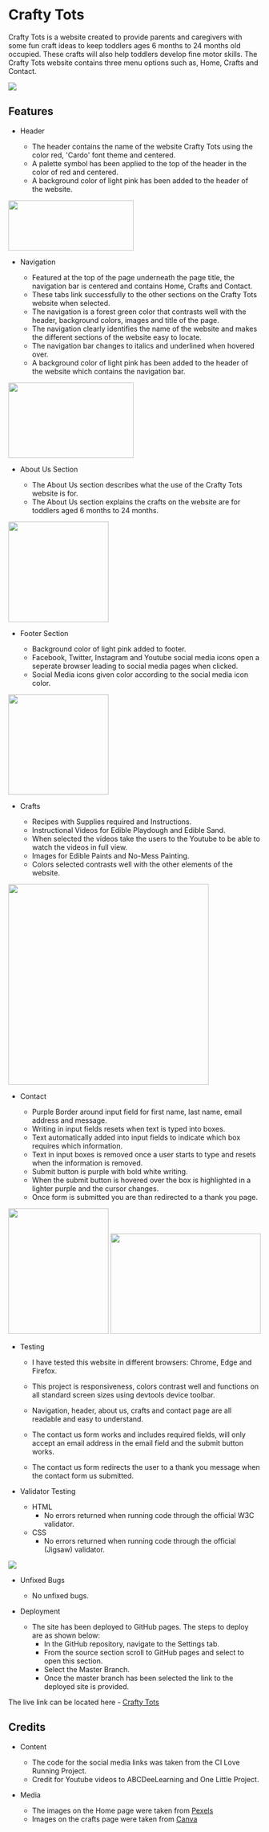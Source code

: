 # Crafty Tots

Crafty Tots is a website created to provide parents and caregivers with some fun craft ideas to keep toddlers ages 6 months to 24 months old occupied. These crafts will also help toddlers develop fine motor skills. The Crafty Tots website contains three menu options such as, Home, Crafts and Contact. 

<img src="assets/images/Responsiveness.PNG">

## Features

* Header 

    * The header contains the name of the website Crafty Tots using the color red, 'Cardo' font theme and centered. 
    * A palette symbol has been applied to the top of the header in the color of red and centered. 
    * A background color of light pink has been added to the header of the website. 

<img src="assets/images/Header.PNG" width=250 height=100>    
   

* Navigation

    * Featured at the top of the page underneath the page title, the navigation bar is centered and contains Home, Crafts and Contact. 
    * These tabs link successfully to the other sections on the Crafty Tots website when selected. 
    * The navigation is a forest green color that contrasts well with the header, background colors, images and title of the page. 
    * The navigation clearly identifies the name of the website and makes the different sections of the website easy to locate. 
    * The navigation bar changes to italics and underlined when hovered over. 
    * A background color of light pink has been added to the header of the website which contains the navigation bar. 

<img src="assets/images/Navigation.PNG" width=250 height=150>


* About Us Section

    * The About Us section describes what the use of the Crafty Tots website is for. 
    * The About Us section explains the crafts on the website are for toddlers aged 6 months to 24 months.

<img src="assets/images/About.PNG" width=200 height=200>

* Footer Section 

    * Background color of light pink added to footer. 
    * Facebook, Twitter, Instagram and Youtube social media icons open a seperate browser leading to social media pages when clicked. 
    * Social Media icons given color according to the social media icon color. 

<img src="assets/images/Footer.PNG" height=200>

* Crafts 

    * Recipes with Supplies required and Instructions. 
    * Instructional Videos for Edible Playdough and Edible Sand. 
    * When selected the videos take the users to the Youtube to be able to watch the videos in full view. 
    * Images for Edible Paints and No-Mess Painting. 
    * Colors selected contrasts well with the other elements of the website. 

<img src="assets/images/Craft.page.PNG" height=400>

* Contact 

    * Purple Border around input field for first name, last name, email address and message. 
    * Writing in input fields resets when text is typed into boxes.
    * Text automatically added into input fields to indicate which box requires which information. 
    * Text in input boxes is removed once a user starts to type and resets when the information is removed. 
    * Submit button is purple with bold white writing. 
    * When the submit button is hovered over the box is highlighted in a lighter purple and the cursor changes. 
    * Once form is submitted you are than redirected to a thank you page. 

<img src="assets/images/Contact.Us.PNG" height=250 width=200>    
<img src="assets/images/Thank.You.PNG" height=200 width=300>


* Testing 

    * I have tested this website in different browsers: Chrome, Edge and Firefox.

    * This project is responsiveness, colors contrast well and functions on all standard screen sizes using devtools device toolbar. 

    * Navigation, header, about us, crafts and contact page are all readable and easy to understand. 

    * The contact us form works and includes required fields, will only accept an email address in the email field and the submit button works. 

    * The contact us form redirects the user to a thank you message when the contact form us submitted. 

* Validator Testing 

    * HTML 
        * No errors returned when running code through the official W3C validator. 
    * CSS 
        * No errors returned when running code through the official (Jigsaw) validator.     

<img src="assets/images/Lighthouse.Testing.PNG">

* Unfixed Bugs 

    * No unfixed bugs.

* Deployment    

    * The site has been deployed to GitHub pages. The steps to deploy are as shown below: 
        * In the GitHub repository, navigate to the Settings tab. 
        * From the source section scroll to GitHub pages and select to open this section. 
        * Select the Master Branch. 
        * Once the master branch has been selected the link to the deployed site is provided. 

The live link can be located here - [Crafty Tots](https://frankie141.github.io/crafty-tots/)   

## Credits 

* Content

    * The code for the social media links was taken from the CI Love Running Project. 
    * Credit for Youtube videos to ABCDeeLearning and One Little Project.

* Media

    * The images on the Home page were taken from [Pexels](https://www.pexels.com/)
    * Images on the crafts page were taken from [Canva](https://www.canva.com/)








    



